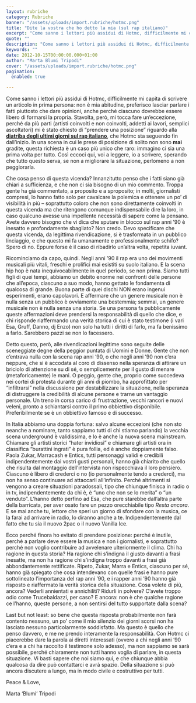```yaml
---
layout: rubriche
category: Rubriche
banner: "/assets/uploads/import.rubriche/hotmc.png"
title: "Dite la vostra che ho detto la mia (sul rap italiano)"
excerpt: "Come sanno i lettori più assidui di Hotmc, difficilmente mi capita di scrivere un articolo in prima persona: non è mia abitudine, preferisco lasciar parlare i fatti piuttosto che dare opinioni, anche perché ciascuno dovrebbe essere libero di formarsi la propria. Stavolta, però, mi tocca fare un’eccezione, perché da più parti (artisti coinvolti e non [&hellip"
quote: ""
description: "Come sanno i lettori più assidui di Hotmc, difficilmente mi capita di scrivere un articolo in prima persona: non è mia abitudine, preferisco lasciar parlare i fatti piuttosto che dare opinioni, anche perché ciascuno dovrebbe essere libero di formarsi la propria. Stavolta, però, mi tocca fare un’eccezione, perché da più parti (artisti coinvolti e non [&hellip"
keywords: ""
date: 2012-10-15T00:00:00.000+01:00
author: "Marta Blumi Tripodi"
cover: "/assets/uploads/import.rubriche/hotmc.png"
pagination:
  enabled: true

---
```


Come sanno i lettori più assidui di Hotmc, difficilmente mi capita di scrivere un articolo in prima persona: non è mia abitudine, preferisco lasciar parlare i fatti piuttosto che dare opinioni, anche perché ciascuno dovrebbe essere libero di formarsi la propria. Stavolta, però, mi tocca fare un’eccezione, perché da più parti (artisti coinvolti e non coinvolti, addetti ai lavori, semplici ascoltatori) mi è stato chiesto di “prendere una posizione” riguardo alla [**diatriba degli ultimi giorni sul rap italiano**](https://hotmc.com/le-discussioni-sul-rap-italiano-a-che-punto-siamo/ "http://hotmc.com/le-discussioni-sul-rap-italiano-a-che-punto-siamo/"), che Hotmc sta seguendo fin dall’inizio. In una scena in cui le prese di posizione di solito non sono **mai** gradite, questa richiesta è un caso più unico che raro: immagino ci sia una prima volta per tutto. Così eccoci qui, voi a leggere, io a scrivere, sperando che tutto questo serva, se non a migliorare la situazione, perlomeno a non peggiorarla.

Che cosa penso di questa vicenda? Innanzitutto penso che i fatti siano già chiari a sufficienza, e che non ci sia bisogno di un mio commento. Troppa gente ha già commentato, a proposito e a sproposito; in molti, giornalisti compresi, lo hanno fatto solo per cavalcare la polemica e ottenere un po’ di visibilità in più – soprattutto coloro che non sono direttamente coinvolti in questa vicenda ma che ritengono comunque indispensabile dire la loro, in caso qualcuno avesse una impellente necessità di sapere come la pensano. Avete davvero bisogno che vi dica che sputare in blocco sul rap anni ’90 è inesatto e profondamente sbagliato? Non credo. Devo specificare che questa vicenda, da legittima rivendicazione, si è trasformata in un pubblico linciaggio, e che questo mi fa umanamente e professionalmente schifo? Spero di no. Eppure forse è il caso di ribadirlo un’altra volta, repetita iuvant.

Ricominciamo da capo, quindi. Negli anni ’90 il rap era uno dei movimenti musicali più vitali, freschi e prolifici mai esistiti su suolo italiano. E la scena hip hop è nata inequivocabilmente in quel periodo, se non prima. Siamo tutti figli di quei tempi, abbiamo un debito enorme nei confronti delle persone che all’epoca, ciascuno a suo modo, hanno gettato le fondamenta di qualcosa di grande. Buona parte di quei dischi NON erano ingenui esperimenti, erano capolavori. E affermare che un genere musicale non è nulla senza un pubblico è ovviamente una bestemmia; semmai, un genere musicale non è nulla senza una storia. Se una persona fa pubblicamente queste affermazioni deve prendersi la responsabilità di quello che dice, e chi risponde riaffermando una verità storica di cui è stato testimone (i vari Esa, Gruff, Danno, dj Enzo) non solo ha tutti i diritti di farlo, ma fa benissimo a farlo. Sarebbero pazzi se non lo facessero.

Detto questo, però, alle rivendicazioni legittime sono seguite delle sceneggiate degne della peggior puntata di Uomini e Donne. Gente che non c’entrava nulla con la scena rap anni ’90, o che negli anni ’90 non c’era neppure, che si è accodata al coro di dissenso nella speranza di attirare un briciolo di attenzione su di sé, o semplicemente per il gusto di menare (metaforicamente) le mani. O peggio, gente che, proprio come succedeva nei cortei di protesta durante gli anni di piombo, ha approfittato per “infiltrarsi” nella discussione per destabilizzare la situazione, nella speranza di distruggere la credibilità di alcune persone e trarne un vantaggio personale. Un treno in corsa carico di frustrazione, vecchi rancori e nuovi veleni, pronto a schiantarsi contro il primo obbiettivo disponibile. Preferibilmente se è un obbiettivo famoso e di successo.

In Italia abbiamo una doppia fortuna: salvo alcune eccezioni (che non sto neanche a nominare, tanto sappiamo tutti di chi stiamo parlando) la vecchia scena underground è validissima, e lo è anche la nuova scena mainstream. Chiamare gli artisti storici “hater invidiosi” e chiamare gli artisti ora in classifica “burattini ingrati” è pura follia, ed è anche doppiamente falso. Paola Zukar, Marracash e Entics, tutti personaggi validi e credibili indipendentemente dai vostri gusti personali, hanno già chiarito che quello che risulta dal montaggio dell’intervista non rispecchiava il loro pensiero. Ciascuno è libero di crederci o no (io personalmente tendo a crederci), ma non ha senso continuare ad attaccarli all’infinito. Perché altrimenti si vengono a creare situazioni paradossali, tipo che chiunque finisca in radio o in tv, indipendentemente da chi è, è “uno che non se lo merita” o “un venduto”. L’hanno detto perfino ad Esa, che pure starebbe dall’altra parte della barricata, per aver osato fare un pezzo orecchiabile tipo _Resta ancora_. E se mai anche tu, lettore che speri un giorno di sfondare con la musica, ce la farai ad arrivare in radio, lo diranno anche a te. Indipendentemente dal fatto che tu sia il nuovo 2pac o il nuovo Vanilla Ice.

Ecco perché finora ho evitato di prendere posizione: perché è inutile, perché a parlare deve essere la musica e non i giornalisti, e soprattutto perché non voglio contribuire ad avvelenare ulteriormente il clima. Chi ha ragione in questa storia? Ha ragione chi s’indigna il giusto davanti a frasi inesatte, ma non ha ragione chi s’indigna troppo davanti a frasi già abbondantemente rettificate. Ripeto, Zukar, Marra e Entics, ciascuno per sé, hanno già spiegato che cosa intendevano con quelle frasi e hanno pure sottolineato l’importanza del rap anni ’90, e i rapper anni ’90 hanno già risposto e riaffermato la verità storica della situazione. Cosa volete di più, ancora? Vederli annientati e annichiliti? Ridurli in polvere? C’avete troppo odio come Trucebaldazzi, per caso? E ancora: non è che qualche ragione ce l’hanno, queste persone, a non sentirsi del tutto supportate dalla scena?

Last but not least: so bene che questa risposta probabilmente non farà contento nessuno, un po’ come il mio silenzio dei giorni scorsi non ha lasciato nessuno particolarmente soddisfatto. Ma questo è quello che penso davvero, e me ne prendo interamente la responsabilità. Con Hotmc ci piacerebbe dare la parola ai diretti interessati (ovvero a chi negli anni ’90 c’era e a chi ha raccolto il testimone solo adesso), ma non sappiamo se sarà possibile, perché chiaramente non tutti hanno voglia di parlare, in questa situazione. Vi basti sapere che noi siamo qui, e che chiunque abbia qualcosa da dire può contattarci e avrà spazio. Della situazione si può ancora discutere a lungo, ma in modo civile e costruttivo per tutti.

Peace & Love,

Marta ‘Blumi’ Tripodi
